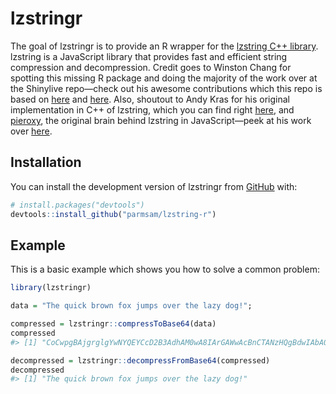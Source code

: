 
<!-- README.md is generated from README.Rmd. Please edit that file -->

# lzstringr

<!-- badges: start -->
<!-- badges: end -->

The goal of lzstringr is to provide an R wrapper for the [lzstring C++
library](https://github.com/andykras/lz-string-cpp). lzstring is a
JavaScript library that provides fast and efficient string compression
and decompression. Credit goes to Winston Chang for spotting this
missing R package and doing the majority of the work over at the
Shinylive repo—check out his awesome contributions which this repo is
based on [here](https://github.com/posit-dev/r-shinylive/issues/70) and
[here](https://github.com/posit-dev/r-shinylive/pull/71). Also, shoutout
to Andy Kras for his original implementation in C++ of lzstring, which
you can find right [here](https://github.com/andykras/lz-string-cpp),
and [pieroxy](https://github.com/pieroxy), the original brain behind
lzstring in JavaScript—peek at his work over
[here](https://github.com/pieroxy/lz-string).

## Installation

You can install the development version of lzstringr from
[GitHub](https://github.com/) with:

``` r
# install.packages("devtools")
devtools::install_github("parmsam/lzstring-r")
```

## Example

This is a basic example which shows you how to solve a common problem:

``` r
library(lzstringr)

data = "The quick brown fox jumps over the lazy dog!";

compressed = lzstringr::compressToBase64(data)
compressed
#> [1] "CoCwpgBAjgrglgYwNYQEYCcD2B3AdhAM0wA8IArGAWwAcBnCTANzHQgBdwIAbAQwC8AnhAAmmAOYBCIA"

decompressed = lzstringr::decompressFromBase64(compressed)
decompressed
#> [1] "The quick brown fox jumps over the lazy dog!"
```
